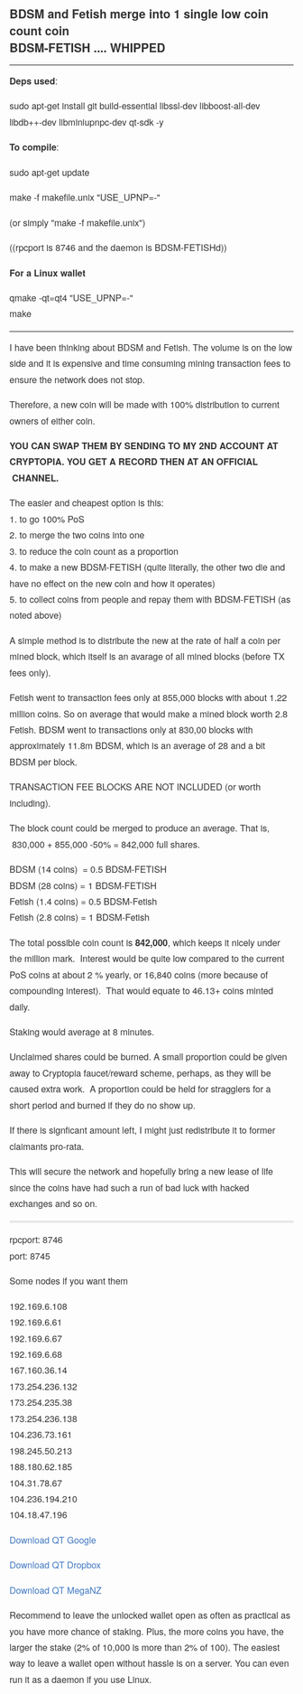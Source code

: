 <html>
<head>
	<title></title>
</head>
<body>
<h3 style="box-sizing: border-box; margin-top: 1em; margin-bottom: 16px; line-height: 1.43; font-size: 1.5em; color: rgb(51, 51, 51); font-family: 'Helvetica Neue', Helvetica, 'Segoe UI', Arial, freesans, sans-serif, 'Apple Color Emoji', 'Segoe UI Emoji', 'Segoe UI Symbol';">BDSM and Fetish merge into 1 single low coin count coin<br style="box-sizing: border-box;" />
BDSM-FETISH .... WHIPPED</h3>

<hr />
<p style="box-sizing: border-box; margin-top: 0px; margin-bottom: 16px; color: rgb(51, 51, 51); font-family: 'Helvetica Neue', Helvetica, 'Segoe UI', Arial, freesans, sans-serif, 'Apple Color Emoji', 'Segoe UI Emoji', 'Segoe UI Symbol'; font-size: 16px; line-height: 28.4444px;"><strong>Deps used</strong>:</p>

<p style="box-sizing: border-box; margin-top: 0px; margin-bottom: 16px; color: rgb(51, 51, 51); font-family: 'Helvetica Neue', Helvetica, 'Segoe UI', Arial, freesans, sans-serif, 'Apple Color Emoji', 'Segoe UI Emoji', 'Segoe UI Symbol'; font-size: 16px; line-height: 28.4444px;">sudo apt-get install git build-essential libssl-dev libboost-all-dev libdb++-dev libminiupnpc-dev qt-sdk -y</p>

<p style="box-sizing: border-box; margin-top: 0px; margin-bottom: 16px; color: rgb(51, 51, 51); font-family: 'Helvetica Neue', Helvetica, 'Segoe UI', Arial, freesans, sans-serif, 'Apple Color Emoji', 'Segoe UI Emoji', 'Segoe UI Symbol'; font-size: 16px; line-height: 28.4444px;"><strong>To compile</strong>:</p>

<p style="box-sizing: border-box; margin-top: 0px; margin-bottom: 16px; color: rgb(51, 51, 51); font-family: 'Helvetica Neue', Helvetica, 'Segoe UI', Arial, freesans, sans-serif, 'Apple Color Emoji', 'Segoe UI Emoji', 'Segoe UI Symbol'; font-size: 16px; line-height: 28.4444px;">sudo apt-get update</p>

<p style="box-sizing: border-box; margin-top: 0px; margin-bottom: 16px; color: rgb(51, 51, 51); font-family: 'Helvetica Neue', Helvetica, 'Segoe UI', Arial, freesans, sans-serif, 'Apple Color Emoji', 'Segoe UI Emoji', 'Segoe UI Symbol'; font-size: 16px; line-height: 28.4444px;">make -f makefile.unix &quot;USE_UPNP=-&quot;</p>

<p style="box-sizing: border-box; margin-top: 0px; margin-bottom: 16px; color: rgb(51, 51, 51); font-family: 'Helvetica Neue', Helvetica, 'Segoe UI', Arial, freesans, sans-serif, 'Apple Color Emoji', 'Segoe UI Emoji', 'Segoe UI Symbol'; font-size: 16px; line-height: 28.4444px;">(or simply &quot;<span style="color: rgb(51, 51, 51); font-family: 'Helvetica Neue', Helvetica, 'Segoe UI', Arial, freesans, sans-serif, 'Apple Color Emoji', 'Segoe UI Emoji', 'Segoe UI Symbol'; font-size: 16px; line-height: 28.4444px;">make -f makefile.unix&quot;)</span></p>

<p style="box-sizing: border-box; margin-top: 0px; margin-bottom: 16px; color: rgb(51, 51, 51); font-family: 'Helvetica Neue', Helvetica, 'Segoe UI', Arial, freesans, sans-serif, 'Apple Color Emoji', 'Segoe UI Emoji', 'Segoe UI Symbol'; font-size: 16px; line-height: 28.4444px;"><span style="color: rgb(51, 51, 51); font-family: 'Helvetica Neue', Helvetica, 'Segoe UI', Arial, freesans, sans-serif, 'Apple Color Emoji', 'Segoe UI Emoji', 'Segoe UI Symbol'; font-size: 16px; line-height: 28.4444px;">((rpcport is&nbsp;8746 and the daemon is BDSM-FETISHd))</span></p>

<p style="box-sizing: border-box; margin-top: 0px; margin-bottom: 16px; color: rgb(51, 51, 51); font-family: 'Helvetica Neue', Helvetica, 'Segoe UI', Arial, freesans, sans-serif, 'Apple Color Emoji', 'Segoe UI Emoji', 'Segoe UI Symbol'; font-size: 16px; line-height: 28.4444px;"><strong><span style="color: rgb(51, 51, 51); font-family: 'Helvetica Neue', Helvetica, 'Segoe UI', Arial, freesans, sans-serif, 'Apple Color Emoji', 'Segoe UI Emoji', 'Segoe UI Symbol'; font-size: 16px; line-height: 28.4444px;">For a Linux wallet</span></strong></p>

<p style="box-sizing: border-box; margin-top: 0px; margin-bottom: 16px; color: rgb(51, 51, 51); font-family: 'Helvetica Neue', Helvetica, 'Segoe UI', Arial, freesans, sans-serif, 'Apple Color Emoji', 'Segoe UI Emoji', 'Segoe UI Symbol'; font-size: 16px; line-height: 28.4444px;">qmake -qt=qt4 &quot;USE_UPNP=-&quot;<br />
make</p>

<hr />
<p style="box-sizing: border-box; margin-top: 0px; margin-bottom: 16px; color: rgb(51, 51, 51); font-family: 'Helvetica Neue', Helvetica, 'Segoe UI', Arial, freesans, sans-serif, 'Apple Color Emoji', 'Segoe UI Emoji', 'Segoe UI Symbol'; font-size: 16px; line-height: 28.4444px;">I have been thinking about BDSM and Fetish. The volume is on the low side and it is expensive and time consuming mining transaction fees to ensure the network does not stop.&nbsp;</p>

<p style="box-sizing: border-box; margin-top: 0px; margin-bottom: 16px; color: rgb(51, 51, 51); font-family: 'Helvetica Neue', Helvetica, 'Segoe UI', Arial, freesans, sans-serif, 'Apple Color Emoji', 'Segoe UI Emoji', 'Segoe UI Symbol'; font-size: 16px; line-height: 28.4444px;">Therefore, a new coin will be made with 100% distribution to current owners of either coin.&nbsp;</p>

<p style="box-sizing: border-box; margin-top: 0px; margin-bottom: 16px; color: rgb(51, 51, 51); font-family: 'Helvetica Neue', Helvetica, 'Segoe UI', Arial, freesans, sans-serif, 'Apple Color Emoji', 'Segoe UI Emoji', 'Segoe UI Symbol'; font-size: 16px; line-height: 28.4444px;"><strong style="box-sizing: border-box;">YOU CAN SWAP THEM BY SENDING TO MY 2ND ACCOUNT AT CRYPTOPIA. YOU GET A RECORD THEN AT AN OFFICIAL &nbsp;CHANNEL.</strong></p>

<p style="box-sizing: border-box; margin-top: 0px; margin-bottom: 16px; color: rgb(51, 51, 51); font-family: 'Helvetica Neue', Helvetica, 'Segoe UI', Arial, freesans, sans-serif, 'Apple Color Emoji', 'Segoe UI Emoji', 'Segoe UI Symbol'; font-size: 16px; line-height: 28.4444px;">The easier and cheapest option is this:&nbsp;<br style="box-sizing: border-box;" />
1. to go 100% PoS&nbsp;<br style="box-sizing: border-box;" />
2. to merge the two coins into one&nbsp;<br style="box-sizing: border-box;" />
3. to reduce the coin count as a proportion&nbsp;<br style="box-sizing: border-box;" />
4. to make a new BDSM-FETISH (quite literally, the other two die and have no effect on the new coin and how it operates)&nbsp;<br style="box-sizing: border-box;" />
5. to collect coins from people and repay them with BDSM-FETISH (as noted above) &nbsp;&nbsp;</p>

<p style="box-sizing: border-box; margin-top: 0px; margin-bottom: 16px; color: rgb(51, 51, 51); font-family: 'Helvetica Neue', Helvetica, 'Segoe UI', Arial, freesans, sans-serif, 'Apple Color Emoji', 'Segoe UI Emoji', 'Segoe UI Symbol'; font-size: 16px; line-height: 28.4444px;">A simple method is to distribute the new at the rate of half a coin per mined block, which itself is an avarage of all mined blocks (before TX fees only).</p>

<p style="box-sizing: border-box; margin-top: 0px; margin-bottom: 16px; color: rgb(51, 51, 51); font-family: 'Helvetica Neue', Helvetica, 'Segoe UI', Arial, freesans, sans-serif, 'Apple Color Emoji', 'Segoe UI Emoji', 'Segoe UI Symbol'; font-size: 16px; line-height: 28.4444px;">Fetish went to transaction fees only at 855,000 blocks with about 1.22 million coins. So on average that would make a mined block worth 2.8 Fetish. BDSM went to transactions only at 830,00 blocks with approximately 11.8m BDSM, which is an average of 28 and a bit BDSM per block. &nbsp;</p>

<p style="box-sizing: border-box; margin-top: 0px; margin-bottom: 16px; color: rgb(51, 51, 51); font-family: 'Helvetica Neue', Helvetica, 'Segoe UI', Arial, freesans, sans-serif, 'Apple Color Emoji', 'Segoe UI Emoji', 'Segoe UI Symbol'; font-size: 16px; line-height: 28.4444px;">TRANSACTION FEE BLOCKS ARE NOT INCLUDED (or worth including).</p>

<p style="box-sizing: border-box; margin-top: 0px; margin-bottom: 16px; color: rgb(51, 51, 51); font-family: 'Helvetica Neue', Helvetica, 'Segoe UI', Arial, freesans, sans-serif, 'Apple Color Emoji', 'Segoe UI Emoji', 'Segoe UI Symbol'; font-size: 16px; line-height: 28.4444px;">The block count could be merged to produce an average. That is, &nbsp;830,000 + 855,000 -50% = 842,000 full shares.&nbsp;</p>

<p style="box-sizing: border-box; margin-top: 0px; margin-bottom: 16px; color: rgb(51, 51, 51); font-family: 'Helvetica Neue', Helvetica, 'Segoe UI', Arial, freesans, sans-serif, 'Apple Color Emoji', 'Segoe UI Emoji', 'Segoe UI Symbol'; font-size: 16px; line-height: 28.4444px;">BDSM (14 coins) &nbsp;= 0.5 BDSM-FETISH<br style="box-sizing: border-box;" />
BDSM (28 coins) = 1 BDSM-FETISH &nbsp;<br style="box-sizing: border-box;" />
Fetish (1.4 coins) = 0.5 BDSM-Fetish &nbsp;<br style="box-sizing: border-box;" />
Fetish (2.8 coins) = 1 BDSM-Fetish &nbsp;</p>

<p style="box-sizing: border-box; margin-top: 0px; margin-bottom: 16px; color: rgb(51, 51, 51); font-family: 'Helvetica Neue', Helvetica, 'Segoe UI', Arial, freesans, sans-serif, 'Apple Color Emoji', 'Segoe UI Emoji', 'Segoe UI Symbol'; font-size: 16px; line-height: 28.4444px;">The total possible coin count is&nbsp;<strong style="box-sizing: border-box;">842,000</strong>, which keeps it nicely under the million mark. &nbsp;Interest would be quite low compared to the current PoS coins at about 2 % yearly, or 16,840 coins (more because of compounding interest). &nbsp;That would equate to 46.13+ coins minted daily.&nbsp;</p>

<p style="box-sizing: border-box; margin-top: 0px; margin-bottom: 16px; color: rgb(51, 51, 51); font-family: 'Helvetica Neue', Helvetica, 'Segoe UI', Arial, freesans, sans-serif, 'Apple Color Emoji', 'Segoe UI Emoji', 'Segoe UI Symbol'; font-size: 16px; line-height: 28.4444px;">Staking would average at 8 minutes.</p>

<p style="box-sizing: border-box; margin-top: 0px; margin-bottom: 16px; color: rgb(51, 51, 51); font-family: 'Helvetica Neue', Helvetica, 'Segoe UI', Arial, freesans, sans-serif, 'Apple Color Emoji', 'Segoe UI Emoji', 'Segoe UI Symbol'; font-size: 16px; line-height: 28.4444px;">Unclaimed shares could be burned. A small proportion could be given away to Cryptopia faucet/reward scheme, perhaps, as they will be caused extra work. &nbsp;A proportion could be held for stragglers for a short period and burned if they do no show up.</p>

<p style="box-sizing: border-box; margin-top: 0px; margin-bottom: 16px; color: rgb(51, 51, 51); font-family: 'Helvetica Neue', Helvetica, 'Segoe UI', Arial, freesans, sans-serif, 'Apple Color Emoji', 'Segoe UI Emoji', 'Segoe UI Symbol'; font-size: 16px; line-height: 28.4444px;">If there is signficant amount left, I might just redistribute it to former claimants pro-rata.</p>

<p style="box-sizing: border-box; margin-top: 0px; margin-bottom: 16px; color: rgb(51, 51, 51); font-family: 'Helvetica Neue', Helvetica, 'Segoe UI', Arial, freesans, sans-serif, 'Apple Color Emoji', 'Segoe UI Emoji', 'Segoe UI Symbol'; font-size: 16px; line-height: 28.4444px;">This will secure the network and hopefully bring a new lease of life since the coins have had such a run of bad luck with hacked exchanges and so on.&nbsp;</p>

<hr style="box-sizing: content-box; height: 4px; margin: 16px 0px; overflow: hidden; border: 0px none; padding: 0px; color: rgb(51, 51, 51); font-family: 'Helvetica Neue', Helvetica, 'Segoe UI', Arial, freesans, sans-serif, 'Apple Color Emoji', 'Segoe UI Emoji', 'Segoe UI Symbol'; font-size: 16px; line-height: 28.4444px; background: rgb(231, 231, 231);" />
<p style="box-sizing: border-box; margin-top: 0px; margin-bottom: 16px; color: rgb(51, 51, 51); font-family: 'Helvetica Neue', Helvetica, 'Segoe UI', Arial, freesans, sans-serif, 'Apple Color Emoji', 'Segoe UI Emoji', 'Segoe UI Symbol'; font-size: 16px; line-height: 28.4444px;">rpcport: 8746<br style="box-sizing: border-box;" />
port: 8745</p>

<p style="box-sizing: border-box; margin-top: 0px; margin-bottom: 16px; color: rgb(51, 51, 51); font-family: 'Helvetica Neue', Helvetica, 'Segoe UI', Arial, freesans, sans-serif, 'Apple Color Emoji', 'Segoe UI Emoji', 'Segoe UI Symbol'; font-size: 16px; line-height: 28.4444px;">Some nodes if you want them</p>

<p style="box-sizing: border-box; margin-top: 0px; margin-bottom: 16px; color: rgb(51, 51, 51); font-family: 'Helvetica Neue', Helvetica, 'Segoe UI', Arial, freesans, sans-serif, 'Apple Color Emoji', 'Segoe UI Emoji', 'Segoe UI Symbol'; font-size: 16px; line-height: 28.4444px;">192.169.6.108<br style="box-sizing: border-box;" />
192.169.6.61<br style="box-sizing: border-box;" />
192.169.6.67<br style="box-sizing: border-box;" />
192.169.6.68<br style="box-sizing: border-box;" />
167.160.36.14<br style="box-sizing: border-box;" />
173.254.236.132<br style="box-sizing: border-box;" />
173.254.235.38<br style="box-sizing: border-box;" />
173.254.236.138<br style="box-sizing: border-box;" />
104.236.73.161<br style="box-sizing: border-box;" />
198.245.50.213<br style="box-sizing: border-box;" />
188.180.62.185<br style="box-sizing: border-box;" />
104.31.78.67<br style="box-sizing: border-box;" />
104.236.194.210<br style="box-sizing: border-box;" />
104.18.47.196</p>

<p style="box-sizing: border-box; margin-top: 0px; margin-bottom: 16px; color: rgb(51, 51, 51); font-family: 'Helvetica Neue', Helvetica, 'Segoe UI', Arial, freesans, sans-serif, 'Apple Color Emoji', 'Segoe UI Emoji', 'Segoe UI Symbol'; font-size: 16px; line-height: 28.4444px;"><a href="https://drive.google.com/file/d/0B3pp3p37iVJYWUloMTN5RnNsZjg/view?usp=sharing" style="box-sizing: border-box; color: rgb(64, 120, 192); text-decoration: none;" target="_blank">Download QT Google</a></p>

<p style="box-sizing: border-box; margin-top: 0px; margin-bottom: 16px; color: rgb(51, 51, 51); font-family: 'Helvetica Neue', Helvetica, 'Segoe UI', Arial, freesans, sans-serif, 'Apple Color Emoji', 'Segoe UI Emoji', 'Segoe UI Symbol'; font-size: 16px; line-height: 28.4444px;"><a href="https://www.dropbox.com/s/h2mnmp5rvyyk5vw/BDSM-FETISH-qt.zip?dl=0" style="box-sizing: border-box; color: rgb(64, 120, 192); text-decoration: none;" target="_blank">Download QT Dropbox</a></p>

<p style="box-sizing: border-box; margin-top: 0px; margin-bottom: 16px; color: rgb(51, 51, 51); font-family: 'Helvetica Neue', Helvetica, 'Segoe UI', Arial, freesans, sans-serif, 'Apple Color Emoji', 'Segoe UI Emoji', 'Segoe UI Symbol'; font-size: 16px; line-height: 28.4444px;"><a href="https://mega.nz/#!m5p3yThQ!-sef4I3z4m043Nj6FNVkBEzIf0oB0mp_YpGk8M2YVc0" style="box-sizing: border-box; color: rgb(64, 120, 192); text-decoration: none;" target="_blank">Download QT MegaNZ</a></p>

<p style="box-sizing: border-box; margin-top: 0px; color: rgb(51, 51, 51); font-family: 'Helvetica Neue', Helvetica, 'Segoe UI', Arial, freesans, sans-serif, 'Apple Color Emoji', 'Segoe UI Emoji', 'Segoe UI Symbol'; font-size: 16px; line-height: 28.4444px; margin-bottom: 0px !important;">Recommend to leave the unlocked wallet open as often as practical as you have more chance of staking. Plus, the more coins you have, the larger the stake (2% of 10,000 is more than 2% of 100). The easiest way to leave a wallet open without hassle is on a server. You can even run it as a daemon if you use Linux.</p>
</body>
</html>
